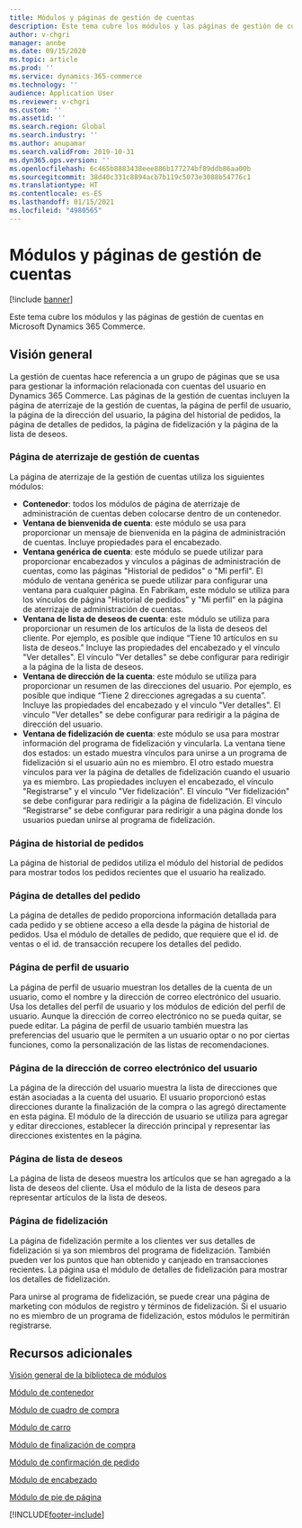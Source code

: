 ```yaml
---
title: Módulos y páginas de gestión de cuentas
description: Este tema cubre los módulos y las páginas de gestión de cuentas en Microsoft Dynamics 365 Commerce.
author: v-chgri
manager: annbe
ms.date: 09/15/2020
ms.topic: article
ms.prod: ''
ms.service: dynamics-365-commerce
ms.technology: ''
audience: Application User
ms.reviewer: v-chgri
ms.custom: ''
ms.assetid: ''
ms.search.region: Global
ms.search.industry: ''
ms.author: anupamar
ms.search.validFrom: 2019-10-31
ms.dyn365.ops.version: ''
ms.openlocfilehash: 6c465b8883438eee886b177274bf89ddb86aa00b
ms.sourcegitcommit: 38d40c331c8894acb7b119c5073e3088b54776c1
ms.translationtype: HT
ms.contentlocale: es-ES
ms.lasthandoff: 01/15/2021
ms.locfileid: "4980565"
---
```

# <a name="account-management-pages-and-modules"></a>Módulos y páginas de gestión de cuentas

[!include [banner](includes/banner.md)]

Este tema cubre los módulos y las páginas de gestión de cuentas en Microsoft Dynamics 365 Commerce.

## <a name="overview"></a>Visión general

La gestión de cuentas hace referencia a un grupo de páginas que se usa para gestionar la información relacionada con cuentas del usuario en Dynamics 365 Commerce. Las páginas de la gestión de cuentas incluyen la página de aterrizaje de la gestión de cuentas, la página de perfil de usuario, la página de la dirección del usuario, la página del historial de pedidos, la página de detalles de pedidos, la página de fidelización y la página de la lista de deseos.

### <a name="account-management-landing-page"></a>Página de aterrizaje de gestión de cuentas

La página de aterrizaje de la gestión de cuentas utiliza los siguientes módulos:

- **Contenedor**: todos los módulos de página de aterrizaje de administración de cuentas deben colocarse dentro de un contenedor. 
- **Ventana de bienvenida de cuenta**: este módulo se usa para proporcionar un mensaje de bienvenida en la página de administración de cuentas. Incluye propiedades para el encabezado.
- **Ventana genérica de cuenta**: este módulo se puede utilizar para proporcionar encabezados y vínculos a páginas de administración de cuentas, como las páginas "Historial de pedidos" o "Mi perfil". El módulo de ventana genérica se puede utilizar para configurar una ventana para cualquier página. En Fabrikam, este módulo se utiliza para los vínculos de página "Historial de pedidos" y "Mi perfil" en la página de aterrizaje de administración de cuentas.
- **Ventana de lista de deseos de cuenta**: este módulo se utiliza para proporcionar un resumen de los artículos de la lista de deseos del cliente. Por ejemplo, es posible que indique “Tiene 10 artículos en su lista de deseos.” Incluye las propiedades del encabezado y el vínculo "Ver detalles". El vínculo "Ver detalles" se debe configurar para redirigir a la página de la lista de deseos. 
- **Ventana de dirección de la cuenta**: este módulo se utiliza para proporcionar un resumen de las direcciones del usuario. Por ejemplo, es posible que indique “Tiene 2 direcciones agregadas a su cuenta”. Incluye las propiedades del encabezado y el vínculo "Ver detalles". El vínculo "Ver detalles" se debe configurar para redirigir a la página de dirección del usuario.
- **Ventana de fidelización de cuenta**: este módulo se usa para mostrar información del programa de fidelización y vincularla. La ventana tiene dos estados: un estado muestra vínculos para unirse a un programa de fidelización si el usuario aún no es miembro. El otro estado muestra vínculos para ver la página de detalles de fidelización cuando el usuario ya es miembro. Las propiedades incluyen el encabezado, el vínculo "Registrarse" y el vínculo "Ver fidelización". El vínculo "Ver fidelización" se debe configurar para redirigir a la página de fidelización. El vínculo “Registrarse” se debe configurar para redirigir a una página donde los usuarios puedan unirse al programa de fidelización. 

### <a name="order-history-page"></a>Página de historial de pedidos

La página de historial de pedidos utiliza el módulo del historial de pedidos para mostrar todos los pedidos recientes que el usuario ha realizado.

### <a name="order-details-page"></a>Página de detalles del pedido

La página de detalles de pedido proporciona información detallada para cada pedido y se obtiene acceso a ella desde la página de historial de pedidos. Usa el módulo de detalles de pedido, que requiere que el id. de ventas o el id. de transacción recupere los detalles del pedido.

### <a name="user-profile-page"></a>Página de perfil de usuario

La página de perfil de usuario muestran los detalles de la cuenta de un usuario, como el nombre y la dirección de correo electrónico del usuario. Usa los detalles del perfil de usuario y los módulos de edición del perfil de usuario. Aunque la dirección de correo electrónico no se pueda quitar, se puede editar. La página de perfil de usuario también muestra las preferencias del usuario que le permiten a un usuario optar o no por ciertas funciones, como la personalización de las listas de recomendaciones. 

### <a name="user-address-page"></a>Página de la dirección de correo electrónico del usuario

La página de la dirección del usuario muestra la lista de direcciones que están asociadas a la cuenta del usuario. El usuario proporcionó estas direcciones durante la finalización de la compra o las agregó directamente en esta página. El módulo de la dirección de usuario se utiliza para agregar y editar direcciones, establecer la dirección principal y representar las direcciones existentes en la página.

### <a name="wish-list-page"></a>Página de lista de deseos

La página de lista de deseos muestra los artículos que se han agregado a la lista de deseos del cliente. Usa el módulo de la lista de deseos para representar artículos de la lista de deseos.

### <a name="loyalty-page"></a>Página de fidelización

La página de fidelización permite a los clientes ver sus detalles de fidelización si ya son miembros del programa de fidelización. También pueden ver los puntos que han obtenido y canjeado en transacciones recientes. La página usa el módulo de detalles de fidelización para mostrar los detalles de fidelización. 

Para unirse al programa de fidelización, se puede crear una página de marketing con módulos de registro y términos de fidelización. Si el usuario no es miembro de un programa de fidelización, estos módulos le permitirán registrarse.

## <a name="additional-resources"></a>Recursos adicionales

[Visión general de la biblioteca de módulos](starter-kit-overview.md)

[Módulo de contenedor](add-container-module.md)

[Módulo de cuadro de compra](add-buy-box.md)

[Módulo de carro](add-cart-module.md)

[Módulo de finalización de compra](add-checkout-module.md)

[Módulo de confirmación de pedido](order-confirmation-module.md)

[Módulo de encabezado](author-header-module.md)

[Módulo de pie de página](author-footer-module.md)


[!INCLUDE[footer-include](../includes/footer-banner.md)]